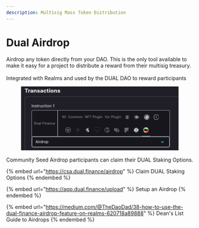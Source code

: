 ```yaml
---
description: Multisig Mass Token Distribution
---
```


# Dual Airdrop

Airdrop any token directly from your DAO. This is the only tool available to make it easy for a project to distribute a reward from their multisig treasury.\
\
Integrated with Realms and used by the DUAL DAO to reward participants

<figure><img src="../../../.gitbook/assets/Airdrop Realms" alt=""><figcaption></figcaption></figure>

Community Seed Airdrop participants can claim their DUAL Staking Options.

{% embed url="https://csa.dual.finance/airdrop" %}
Claim DUAL Staking Options
{% endembed %}

{% embed url="https://app.dual.finance/upload" %}
Setup an Airdrop
{% endembed %}

{% embed url="https://medium.com/@TheDaoDad/38-how-to-use-the-dual-finance-airdrop-feature-on-realms-620718a89888" %}
Dean's List Guide to Airdrops
{% endembed %}
